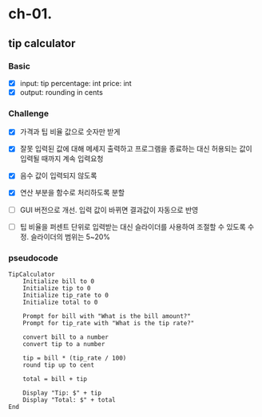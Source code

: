 # ch-01.

## tip calculator

### Basic
- [x] input: 
    tip percentage: int
    price: int
- [x] output: rounding in cents

### Challenge
+ [x] 가격과 팁 비율 값으로 숫자만 받게
+ [x] 잘못 입력된 값에 대해 메세지 출력하고 프로그램을 종료하는 대신 허용되는 값이 입력될 때까지 계속 입력요청
+ [x] 음수 값이 입력되지 않도록
+ [x] 연산 부분을 함수로 처리하도록 분할
+ [ ] GUI 버전으로 개선. 입력 값이 바뀌면 결과값이 자동으로 반영
+ [ ] 팁 비율을 퍼센트 단위로 입력받는 대신 슬라이더를 사용하여 조절할 수 있도록 수정. 슬라이더의 범위는 5~20%


### pseudocode

```
TipCalculator
    Initialize bill to 0
    Initialize tip to 0
    Initialize tip_rate to 0
    Initialize total to 0

    Prompt for bill with "What is the bill amount?"
    Prompt for tip_rate with "What is the tip rate?"

    convert bill to a number
    convert tip to a number

    tip = bill * (tip_rate / 100)
    round tip up to cent

    total = bill + tip

    Display "Tip: $" + tip
    Display "Total: $" + total
End
```

